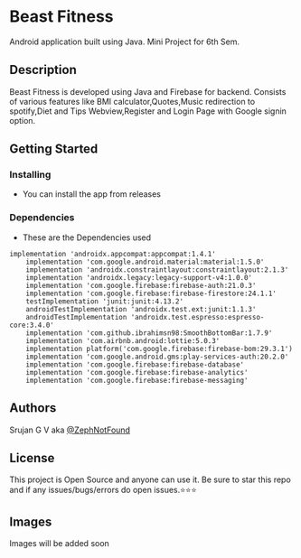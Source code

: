 # Beast Fitness

Android application built using Java.
Mini Project for 6th Sem.

## Description

Beast Fitness is developed using Java and Firebase for backend. Consists of various features like BMI calculator,Quotes,Music redirection to spotify,Diet and Tips Webview,Register and Login Page with Google signin option.


## Getting Started

### Installing

* You can install the app from releases

### Dependencies

* These are the Dependencies used
```
implementation 'androidx.appcompat:appcompat:1.4.1'
    implementation 'com.google.android.material:material:1.5.0'
    implementation 'androidx.constraintlayout:constraintlayout:2.1.3'
    implementation 'androidx.legacy:legacy-support-v4:1.0.0'
    implementation 'com.google.firebase:firebase-auth:21.0.3'
    implementation 'com.google.firebase:firebase-firestore:24.1.1'
    testImplementation 'junit:junit:4.13.2'
    androidTestImplementation 'androidx.test.ext:junit:1.1.3'
    androidTestImplementation 'androidx.test.espresso:espresso-core:3.4.0'
    implementation 'com.github.ibrahimsn98:SmoothBottomBar:1.7.9'
    implementation 'com.airbnb.android:lottie:5.0.3'
    implementation platform('com.google.firebase:firebase-bom:29.3.1')
    implementation 'com.google.android.gms:play-services-auth:20.2.0'
    implementation 'com.google.firebase:firebase-database'
    implementation 'com.google.firebase:firebase-analytics'
    implementation 'com.google.firebase:firebase-messaging'
```
## Authors

Srujan G V aka [@ZephNotFound](https://github.com/ZephNotFound)

## License

This project is Open Source and anyone can use it.
Be sure to star this repo and if any issues/bugs/errors do open issues.⭐⭐⭐

## Images

Images will be added soon
